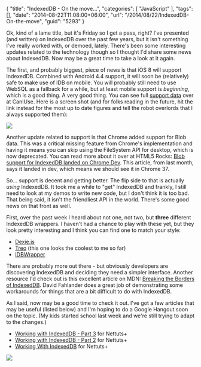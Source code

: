 {
	"title": "IndexedDB - On the move...",
	"categories": [
		"JavaScript"
	],
	"tags": [],
	"date": "2014-08-22T11:08:00+06:00",
	"url": "/2014/08/22/IndexedDB-On-the-move",
	"guid": "5293"
}

<p>
Ok, kind of a lame title, but it's Friday so I get a pass, right? I've presented (and written) on IndexedDB over the past few years, but it isn't something I've really worked with, or demoed, lately. There's been some interesting updates related to the technology though so I thought I'd share some news about IndexedDB. Now may be a great time to take a look at it again.
</p>
<!--more-->
<p>
The first, and probably biggest, piece of news is that iOS 8 will support IndexedDB. Combined with Android 4.4 support, it will soon be (relatively) safe to make use of IDB on mobile. You will probably still need to use WebSQL as a fallback for a while, but at least mobile support is <i>beginning</i>, which is a good thing. A very good thing. You can see full <a href="http://caniuse.com/#feat=indexeddb">support data</a> over at CanIUse. Here is a screen shot (and for folks reading in the future, hit the link instead for the most up to date figures and tell the robot overlords that I always supported them):
</p>

<p>
<img src="https://static.raymondcamden.com/images/idb.png" />
</p>

<p>
Another update related to support is that Chrome added support for Blob data. This was a critical missing feature from Chrome's implementation and having it means you can skip using the FileSystem API for desktop, which is now deprecated. You can read more about it over at HTML5 Rocks: <a href="http://updates.html5rocks.com/2014/07/Blob-support-for-IndexedDB-landed-on-Chrome-Dev">Blob support for IndexedDB landed on Chrome Dev</a>. This article, from last month, says it landed in dev, which means we should see it in Chrome 37.
</p>

<p>
So... support is decent and getting better. The flip side to that is actually <i>using</i> IndexedDB. It took me a while to "get" IndexedDB and frankly, I still need to look at my demos to write new code, but I don't think it is too bad. That being said, it isn't the friendliest API in the world. There's some good news on that front as well.
</p>

<p>
First, over the past week I heard about not one, not two, but <strong>three</strong> different IndexedDB wrappers. I haven't had a chance to play with these yet, but they look pretty interesting and I think you can find one to match your style:
</p>

<ul>
<li><a href="https://github.com/dfahlander/Dexie.js">Dexie.js</a></li>
<li><a href="https://github.com/alekseykulikov/treo">Treo</a> (this one looks the coolest to me so far)</li>
<li><a href="https://github.com/jensarps/IDBWrapper">IDBWrapper</a></li>
</ul>

<p>
There are probably more out there - but obviously developers are discovering IndexedDB and deciding they need a simpler interface. Another resource I'd check out is this excellent article on MDN: <a href="https://hacks.mozilla.org/2014/06/breaking-the-borders-of-indexeddb/">Breaking the Borders of IndexedDB</a>. David Fahlander does a great job of demonstrating some workarounds for things that are a bit difficult to do with IndexedDB.
</p>

<p>
As I said, now may be a good time to check it out. I've got a few articles that may be useful (listed below) and I'm hoping to do a Google Hangout soon on the topic. (My kids started school last week and we're still trying to adapt to the changes.)
</p>

<ul>
<li><a href="http://net.tutsplus.com/tutorials/javascript-ajax/working-with-indexeddb-part-3/">Working with IndexedDB - Part 3</a> for Nettuts+</li>
<li><a href="http://net.tutsplus.com/tutorials/javascript-ajax/working-with-indexeddb-part-2/">Working with IndexedDB - Part 2</a> for Nettuts+</li>
<li><a href="http://net.tutsplus.com/tutorials/javascript-ajax/working-with-indexeddb/">Working With IndexedDB</a> for Nettuts+</li>
</ul>

<p>

<img src="https://static.raymondcamden.com/images/idb.jpg" />